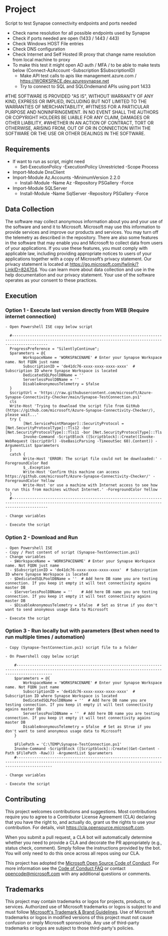 # Project

Script to test Synapse connectivity endpoints and ports needed

 - Check name resolution for all possible endpoints used by Synapse
 - Check if ports needed are open (1433 / 1443 / 443)
 - Check Windows HOST File entries
 - Check DNS configuration
 - Check Internet and Self Hosted IR proxy that change name resolution from local machine to proxy
 - To make this test it might open AD auth / MFA / to be able to make tests below (Connect-AzAccount -Subscription $SubscriptionID)
   - Make API test calls to apis like management.azure.com / https://WORKSPACE.dev.azuresynapse.net
   - Try to connect to SQL and SQLOndemand APIs using port 1433

#THE SOFTWARE IS PROVIDED "AS IS", WITHOUT WARRANTY OF ANY KIND, EXPRESS OR IMPLIED, INCLUDING BUT NOT LIMITED TO THE WARRANTIES OF MERCHANTABILITY,
#FITNESS FOR A PARTICULAR PURPOSE AND NONINFRINGEMENT. IN NO EVENT SHALL THE AUTHORS OR COPYRIGHT HOLDERS BE LIABLE FOR ANY CLAIM, DAMAGES OR OTHER LIABILITY,
#WHETHER IN AN ACTION OF CONTRACT, TORT OR OTHERWISE, ARISING FROM, OUT OF OR IN CONNECTION WITH THE SOFTWARE OR THE USE OR OTHER DEALINGS IN THE SOFTWARE.

## Requirements
  - If want to run as script, might need
    - Set-ExecutionPolicy -ExecutionPolicy Unrestricted -Scope Process
  - Import-Module DnsClient
  - Import-Module Az.Accounts -MinimumVersion 2.2.0
    - Install-Module -Name Az -Repository PSGallery -Force
  - Import-Module SQLServer
    - Install-Module -Name SqlServer -Repository PSGallery -Force

## Data Collection
The software may collect anonymous information about you and your use of the software and send it to Microsoft. Microsoft may use this information to provide services and improve our products and services. You may turn off the telemetry as described in the repository. There are also some features in the software that may enable you and Microsoft to collect data from users of your applications. If you use these features, you must comply with applicable law, including providing appropriate notices to users of your applications together with a copy of Microsoft’s privacy statement. Our privacy statement is located at https://go.microsoft.com/fwlink/?LinkID=824704. You can learn more about data collection and use in the help documentation and our privacy statement. Your use of the software operates as your consent to these practices.

## Execution

### Option 1 - Execute last version directly from WEB (Require internet connection)

    - Open Powershell ISE copy below script 

      #------------------------------------------------------------------------------------------------------------------------------------------------------------
      ProgressPreference = "SilentlyContinue";
      $parameters = @{
            WorkspaceName = 'WORKSPACENAME' # Enter your Synapse Workspace name. Not FQDN just name
            SubscriptionID = 'de41dc76-xxxx-xxxx-xxxx-xxxx'  # Subscription ID where Synapse Workspace is located
            DedicatedSQLPoolDBName = ''  
            ServerlessPoolDBName = ''  
            DisableAnonymousTelemetry = $false  
      }
      $scriptUrl = 'https://raw.githubusercontent.com/microsoft/Azure-Synapse-Connectivity-Checker/main/Synapse-TestConnection.ps1'
      cls
      Write-Host 'Trying to download the script file from GitHub (https://github.com/microsoft/Azure-Synapse-Connectivity-Checker/), please wait...'
      try {
            [Net.ServicePointManager]::SecurityProtocol = [Net.SecurityProtocolType]::Tls12 -bor [Net.SecurityProtocolType]::Tls11 -bor [Net.SecurityProtocolType]::Tls
            Invoke-Command -ScriptBlock ([Scriptblock]::Create((Invoke-WebRequest ($scriptUrl) -UseBasicParsing -TimeoutSec 60).Content)) -ArgumentList $parameters
      }
      catch {
            Write-Host 'ERROR: The script file could not be downloaded:' -ForegroundColor Red
            $_.Exception
            Write-Host 'Confirm this machine can access https://github.com/microsoft/Azure-Synapse-Connectivity-Checker/' -ForegroundColor Yellow
            Write-Host 'or use a machine with Internet access to see how to run this from machines without Internet.' -ForegroundColor Yellow
      }
      #------------------------------------------------------------------------------------------------------------------------------------------------------------

    - Change variables

    - Execute the script



### Option 2 - Download and Run
    - Open Powershell ISE
    - Copy / Past content of script (Synapse-TestConnection.ps1)
    - Change variables
      - $WorkspaceName = 'WORKSPACENAME' # Enter your Synapse Workspace name. Not FQDN just name
      - $SubscriptionID = 'de41dc76-xxxx-xxxx-xxxx-xxxx'  # Subscription ID where Synapse Workspace is located
      - $DedicatedSQLPoolDBName = ''  # Add here DB name you are testing connection. If you keep it empty it will test connectivity agains master DB
      - $ServerlessPoolDBName = ''    # Add here DB name you are testing connection. If you keep it empty it will test connectivity agains master DB
      - $DisableAnonymousTelemetry = $false  # Set as $true if you don't want to send anonymous usage data to Microsoft

    - Execute the script

### Option 3 - Run locally but with parameters (Best when need to run multiple times / automation)
    - Copy (Synapse-TestConnection.ps1) script file to a folder

    - On Powershell copy below script 

        #------------------------------------------------------------------------------------------------------------------------------------------------------------
        $parameters = @{
            WorkspaceName = 'WORKSPACENAME' # Enter your Synapse Workspace name. Not FQDN just name
            SubscriptionID = 'de41dc76-xxxx-xxxx-xxxx-xxxx'  # Subscription ID where Synapse Workspace is located
            DedicatedSQLPoolDBName = ''  # Add here DB name you are testing connection. If you keep it empty it will test connectivity agains master DB
            ServerlessPoolDBName = ''  # Add here DB name you are testing connection. If you keep it empty it will test connectivity agains master DB
            DisableAnonymousTelemetry = $false  # Set as $true if you don't want to send anonymous usage data to Microsoft
        }
        
        $FilePath = 'C:\TEMP\Synapse-TestConnection.ps1'
        Invoke-Command -ScriptBlock ([Scriptblock]::Create((Get-Content -Path $FilePath -Raw))) -ArgumentList $parameters
        #------------------------------------------------------------------------------------------------------------------------------------------------------------

    - Change variables

    - Execute the script


## Contributing

This project welcomes contributions and suggestions.  Most contributions require you to agree to a Contributor License Agreement (CLA) declaring that you have the right to, and actually do, grant us the rights to use your contribution. For details, visit https://cla.opensource.microsoft.com.

When you submit a pull request, a CLA bot will automatically determine whether you need to provide a CLA and decorate the PR appropriately (e.g., status check, comment). Simply follow the instructions provided by the bot. You will only need to do this once across all repos using our CLA.

This project has adopted the [Microsoft Open Source Code of Conduct](https://opensource.microsoft.com/codeofconduct/).
For more information see the [Code of Conduct FAQ](https://opensource.microsoft.com/codeofconduct/faq/) or
contact [opencode@microsoft.com](mailto:opencode@microsoft.com) with any additional questions or comments.

## Trademarks

This project may contain trademarks or logos for projects, products, or services. Authorized use of Microsoft trademarks or logos is subject to and must follow 
[Microsoft's Trademark & Brand Guidelines](https://www.microsoft.com/en-us/legal/intellectualproperty/trademarks/usage/general).
Use of Microsoft trademarks or logos in modified versions of this project must not cause confusion or imply Microsoft sponsorship.
Any use of third-party trademarks or logos are subject to those third-party's policies.

